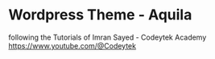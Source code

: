 # Wordpress Theme - Aquila
following the Tutorials of Imran Sayed - Codeytek Academy
https://www.youtube.com/@Codeytek
